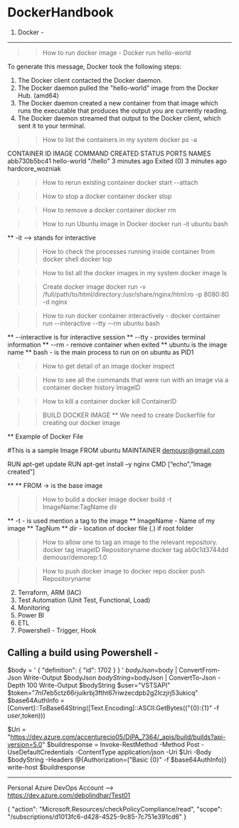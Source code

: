 # DockerHandbook

1. Docker -
--------------------------

>> How to run docker image -
>> Docker run hello-world

To generate this message, Docker took the following steps:
 1. The Docker client contacted the Docker daemon.
 2. The Docker daemon pulled the "hello-world" image from the Docker Hub.
    (amd64)
 3. The Docker daemon created a new container from that image which runs the
    executable that produces the output you are currently reading.
 4. The Docker daemon streamed that output to the Docker client, which sent it
    to your terminal.

>> How to list the containers in my system 
>> docker ps -a

CONTAINER ID        IMAGE               COMMAND             CREATED             STATUS                     PORTS               NAMES
abb730b5bc41        hello-world         "/hello"            3 minutes ago       Exited (0) 3 minutes ago                       hardcore_wozniak

>> How to rerun existing container
>> docker start --attach <Name of existing container>

>> How to stop a docker container
>> docker stop <container name>

>> How to remove a docker container
>> docker rm <container name>

>> How to run Ubuntu image in Docker 
>> docker run -it ubuntu bash

** -it --> stands for interactive


>> How to check the processes running inside container from docker shell 
>> docker top <container name>

>> How to list all the docker images in my system
>> docker image ls

>> Create docker image
>> docker run -v /full/path/to/html/directory:/usr/share/nginx/html:ro -p 8080:80 -d nginx

>> How to run docker container interactively -
>> docker container run --interactive --tty --rm ubuntu bash

** --interactive is for interactive session
** --tty - provides terminal information
** --rm - remove container when exited
** ubuntu is the image name
** bash - is the main process to run on on ubuntu as PID1

>> How to get detail of an image 
>> docker inspect <image name> 

>>How to see all the commands that were run with an image via a container
>> docker history ImageID 

>> How to kill a container
>> docker kill ContainerID

>> BUILD DOCKER IMAGE
** We need to create Dockerfile for creating our docker image

** Example of Docker File 

#This is a sample Image 
FROM ubuntu 
MAINTAINER demousr@gmail.com 

RUN apt-get update 
RUN apt-get install –y nginx 
CMD [“echo”,”Image created”] 

**
** FROM -> is the base image

>> How to build a docker image
>> docker build  -t ImageName:TagName dir

** -t - is used mention a tag to the image
** ImageName - Name of my image
** TagNum 
** dir - location of docker file (.) if root folder

>> How to allow one to tag an image to the relevant repository.
>> docker tag imageID Repositoryname 
>> docker tag ab0c1d3744dd demousr/demorep:1.0


>> How to push docker image to docker repo
>> docker push Repositoryname 

2. Terraform, ARM (IAC)
3. Test Automation (Unit Test, Functional, Load)
4. Monitoring
5. Power BI
6. ETL
7. Powershell - Trigger, Hook

Calling a build using Powershell -
--------------------------------------
$body = '
{ 
        "definition": {
            "id": 1702
        } 
}
'
$bodyJson=$body | ConvertFrom-Json
Write-Output $bodyJson
$bodyString=$bodyJson | ConvertTo-Json -Depth 100
Write-Output $bodyString
$user="VSTSAPI"
$token="7nl7eb5ctz66rjuikrbj3ftht67riwzecdpb2g2lczjrj53ukicq"
$base64AuthInfo = [Convert]::ToBase64String([Text.Encoding]::ASCII.GetBytes(("{0}:{1}" -f $user,$token)))

$Uri = "https://dev.azure.com/accenturecio05/DiPA_7364/_apis/build/builds?api-version=5.0"
$buildresponse = Invoke-RestMethod -Method Post -UseDefaultCredentials -ContentType application/json -Uri $Uri -Body $bodyString -Headers @{Authorization=("Basic {0}" -f $base64AuthInfo)}
write-host $buildresponse


---------------------------------------------------------------------------------------------

Personal Azure DevOps Account --> https://dev.azure.com/debolindhar/Test01


{ "action": "Microsoft.Resources/checkPolicyCompliance/read", "scope": "/subscriptions/d1013fc6-d428-4525-9c85-7c751e391cd6" }	
